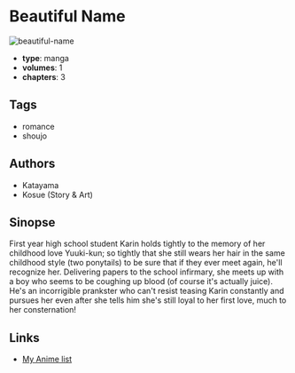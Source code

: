 # Beautiful Name

![beautiful-name](https://cdn.myanimelist.net/images/manga/2/1948.jpg)

-   **type**: manga
-   **volumes**: 1
-   **chapters**: 3

## Tags

-   romance
-   shoujo

## Authors

-   Katayama
-   Kosue (Story & Art)

## Sinopse

First year high school student Karin holds tightly to the memory of her childhood love Yuuki-kun; so tightly that she still wears her hair in the same childhood style (two ponytails) to be sure that if they ever meet again, he'll recognize her. Delivering papers to the school infirmary, she meets up with a boy who seems to be coughing up blood (of course it's actually juice). He's an incorrigible prankster who can't resist teasing Karin constantly and pursues her even after she tells him she's still loyal to her first love, much to her consternation!

## Links

-   [My Anime list](https://myanimelist.net/manga/1810/Beautiful_Name)
